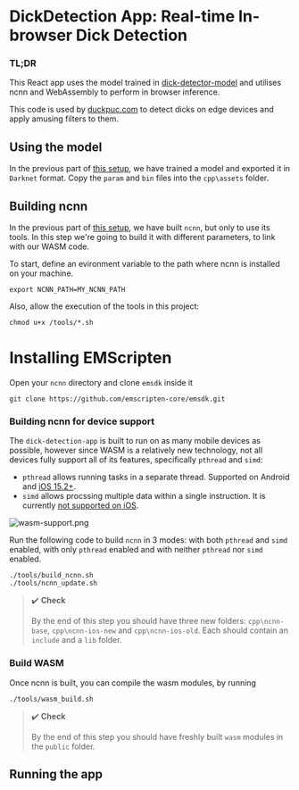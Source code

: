 # DickDetection App: Real-time In-browser Dick Detection

### TL;DR 

This React app uses the model trained in [dick-detector-model](https://github.com/lizozom/dick-detector-model) and utilises ncnn and WebAssembly to perform in browser inference. 

This code is used by [duckpuc.com](https://duckpuc.com) to detect dicks on edge devices and apply amusing filters to them.

## Using the model

In the previous part of [this setup](https://github.com/lizozom/dick-detector-model), we have trained a model and exported it in `Darknet` format. Copy the `param` and `bin` files into the `cpp\assets` folder.

## Building ncnn

In the previous part of [this setup](https://github.com/lizozom/dick-detector-model), we have built `ncnn`, but only to use its tools. In this step we're going to build it with different parameters, to link with our WASM code. 

To start, define an evironment variable to the path where ncnn is installed on your machine.

```
export NCNN_PATH=MY_NCNN_PATH
```

Also, allow the execution of the tools in this project:

```
chmod u+x /tools/*.sh
```

# Installing EMScripten

Open your `ncnn` directory and clone `emsdk` inside it

```
git clone https://github.com/emscripten-core/emsdk.git
```

### Building ncnn for device support

The `dick-detection-app` is built to run on as many mobile devices as possible, however since WASM is a relatively new technology, not all devices fully support all of its features, specifically `pthread` and `simd`:
 - `pthread` allows running tasks in a separate thread. Supported on Android and [iOS 15.2+](https://webkit.org/blog/12140/new-webkit-features-in-safari-15-2/).
 - `simd` allows procssing multiple data within a single instruction. It is currently [not supported on iOS](https://github.com/ispc/ispc/issues/2127).

![wasm-support.png](https://web-dev.imgix.net/image/9oK23mr86lhFOwKaoYZ4EySNFp02/2HAGqxkbSoNhK03itXBK.png)

Run the following code to build `ncnn` in 3 modes: with both `pthread` and `simd` enabled, with only `pthread` enabled and with neither `pthread` nor `simd` enabled.

```
./tools/build_ncnn.sh
./tools/ncnn_update.sh
```

> :heavy_check_mark: **Check**
> 
> By the end of this step you should have three new folders: `cpp\ncnn-base`, `cpp\ncnn-ios-new` and `cpp\ncnn-ios-old`.
> Each should contain an `include` and a `lib` folder.

### Build WASM

Once ncnn is built, you can compile the wasm modules, by running

```
./tools/wasm_build.sh

```

> :heavy_check_mark: **Check**
> 
> By the end of this step you should have freshly built `wasm` modules in the `public` folder.

## Running the app
